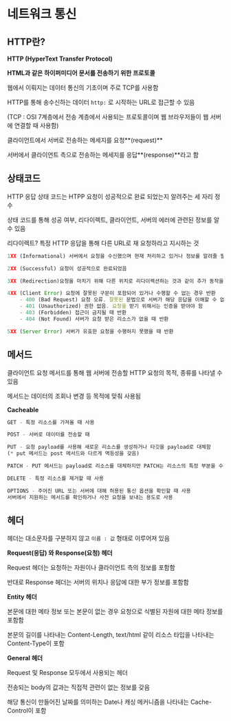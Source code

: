 # 네트워크 통신

## HTTP란?

**HTTP (HyperText Transfer Protocol)**

**HTML과 같은 하이퍼미디어 문서를 전송하기 위한 프로토콜** 

웹에서 이뤄지는 데이터 통신의 기초이며 주로 TCP를 사용함

HTTP를 통해 송수신하는 데이터 `http:` 로 시작하는 URL로 접근할 수 있음

(TCP : OSI 7계층에서 전송 계층에서 사용되는 프로토콜이며 웹 브라우저들이 웹 서버에 연결할 때 사용함)

클라이언트에서 서버로 전송하는 메세지를 요청**(request)**

서버에서 클라이언트 측으로 전송하는 메세지를 응답**(response)**라고 함

## 상태코드

HTTP 응답 상태 코드는 HTPP 요청이 성공적으로 완료 되었는지 알려주는 세 자리 정수

상태 코드를 통해 성공 여부, 리다이렉트, 클라이언트, 서버의 에러에 관련된 정보를 알 수 있음

리다이렉트? 특정 HTTP 응답을 통해 다른 URL로 재 요청하라고 지시하는 것

```jsx
1XX (Informational) 서버에서 요청을 수신했으며 현재 처리하고 있거나 정보를 알려줄 필요가 없을 경우

2XX (Successful) 요청이 성공적으로 완료되었음

3XX (Redirection)요청을 마치기 위해 다른 위치로 리다이렉션하는 것과 같이 추가 동작을 취해야할 때 사용

4XX (Client Error) 요청에 잘못된 구문이 포함되어 있거나 수행할 수 없는 경우 반환
	- 400 (Bad Request) 요청 오류. 잘못된 문법으로 서버가 해당 응답을 이해할 수 없음
	- 401 (Unauthorized) 권한 없음. 요청을 받기 위해서는 인증을 받아야 함
	- 403 (Forbidden) 접근이 금지될 때 반환
	- 404 (Not Found) 서버가 요청 받은 리소스가 없을 때 반환

5XX (Server Error) 서버가 유효한 요청을 수행하지 못했을 때 반환
```

## 메서드

클라이언트 요청 메서드를 통해 웹 서버에 전송할 HTTP 요청의 목적, 종류를 나타낼 수 있음

메서드는 데이터의 조회나 변경 등 목적에 맞춰 사용됨

**Cacheable**

```jsx
GET - 특정 리소스를 가져올 때 사용

POST - 서버로 데이터를 전송할 때 

PUT - 요청 payload를 사용해 새로운 리소스를 생성하거나 타깃을 payload로 대체함
(* put 메서드는 post 메서드와 다르게 멱등성을 갖음)

PATCH - PUT 메서드는 payload로 리소스를 대체하지만 PATCH는 리소스의 특정 부분을 수정할 때 사용

DELETE - 특정 리소스를 제거할 때 사용

OPTIONS - 주어진 URL 또는 서버에 대해 허용된 통신 옵션을 확인할 때 사용
서버에서 지원하는 메서드를 확인하거나 사전 요청을 보내는 용도로 사용
```

## 헤더

헤더는 대소문자를 구분하지 않고 `이름 : 값` 형태로 이루어져 있음

**Request(응답) 와 Response(요청) 헤더**

Request 헤더는 요청하는 자원이나 클라이언트 측의 정보를 포함함

반대로 Response 헤더는 서버의 위치나 응답에 대한 부가 정보를 포함함

**Entity 헤더**

본문에 대한 메타 정보 또는 본문이 없는 경우 요청으로 식별된 자원에 대한 메타 정보를 포함함

본문의 길이를 나타내는 Content-Length, text/html 같이 리소스 타입을 나타내는 Content-Type이 포함

**General 헤더**

Request 및 Response 모두에서 사용되는 헤더

전송되는 body의 값과는 직접적 관련이 없는 정보를 갖음

해당 통신이 만들어진 날짜를 의미하는 Date나 캐싱 메커니즘을 나타내는 Cache-Control이 포함

